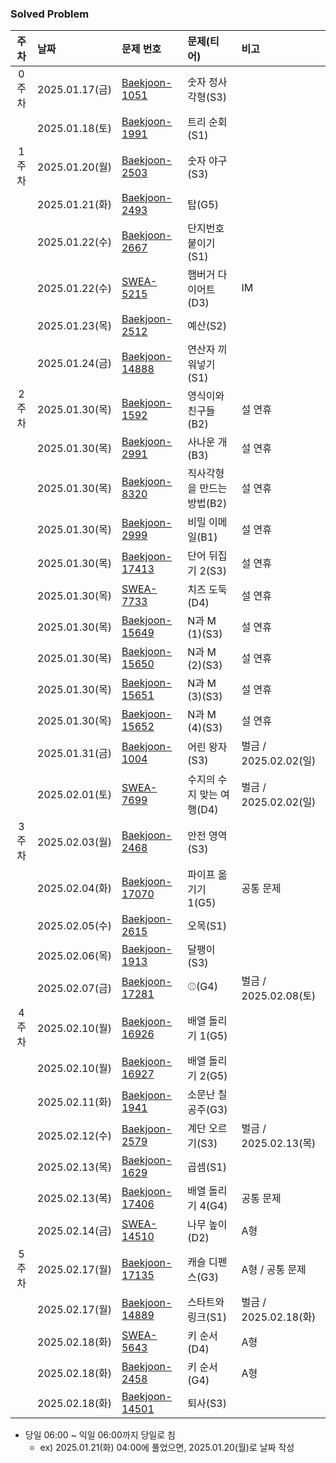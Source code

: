 ### Solved Problem

| 주차  | 날짜            | 문제 번호                                                                                                               | 문제(티어)           | 비고                 |
|:---:|:--------------|:--------------------------------------------------------------------------------------------------------------------|:-----------------|:-------------------|
| 0주차 | 2025.01.17(금) | [Baekjoon-1051](https://www.acmicpc.net/problem/1051)                                                               | 숫자 정사각형(S3)      |                    |
|     | 2025.01.18(토) | [Baekjoon-1991](https://www.acmicpc.net/problem/1991)                                                               | 트리 순회(S1)        |                    |
| 1주차 | 2025.01.20(월) | [Baekjoon-2503](https://www.acmicpc.net/problem/2503)                                                               | 숫자 야구(S3)        |                    |
|     | 2025.01.21(화) | [Baekjoon-2493](https://www.acmicpc.net/problem/2493)                                                               | 탑(G5)            |                    |
|     | 2025.01.22(수) | [Baekjoon-2667](https://www.acmicpc.net/problem/2667)                                                               | 단지번호붙이기(S1)      |                    |
|     | 2025.01.22(수) | [SWEA-5215](https://swexpertacademy.com/main/code/problem/problemDetail.do?contestProbId=AWT-lPB6dHUDFAVT)          | 햄버거 다이어트(D3)     | IM                 |
|     | 2025.01.23(목) | [Baekjoon-2512](https://www.acmicpc.net/problem/2512)                                                               | 예산(S2)           |                    |
|     | 2025.01.24(금) | [Baekjoon-14888](https://www.acmicpc.net/problem/14888)                                                             | 연산자 끼워넣기(S1)     |                    |
| 2주차 | 2025.01.30(목) | [Baekjoon-1592](https://www.acmicpc.net/problem/1592)                                                               | 영식이와 친구들(B2)     | 설 연휴               |
|     | 2025.01.30(목) | [Baekjoon-2991](https://www.acmicpc.net/problem/2991)                                                               | 사나운 개(B3)        | 설 연휴               |
|     | 2025.01.30(목) | [Baekjoon-8320](https://www.acmicpc.net/problem/8320)                                                               | 직사각형을 만드는 방법(B2) | 설 연휴               |
|     | 2025.01.30(목) | [Baekjoon-2999](https://www.acmicpc.net/problem/2999)                                                               | 비밀 이메일(B1)       | 설 연휴               |
|     | 2025.01.30(목) | [Baekjoon-17413](https://www.acmicpc.net/problem/17413)                                                             | 단어 뒤집기 2(S3)     | 설 연휴               |
|     | 2025.01.30(목) | [SWEA-7733](https://swexpertacademy.com/main/code/problem/problemDetail.do?contestProbId=AWrDOdQqRCUDFARG)          | 치즈 도둑(D4)        | 설 연휴               |
|     | 2025.01.30(목) | [Baekjoon-15649](https://www.acmicpc.net/problem/15649)                                                             | N과 M (1)(S3)     | 설 연휴               |
|     | 2025.01.30(목) | [Baekjoon-15650](https://www.acmicpc.net/problem/15650)                                                             | N과 M (2)(S3)     | 설 연휴               |
|     | 2025.01.30(목) | [Baekjoon-15651](https://www.acmicpc.net/problem/15651)                                                             | N과 M (3)(S3)     | 설 연휴               |
|     | 2025.01.30(목) | [Baekjoon-15652](https://www.acmicpc.net/problem/15652)                                                             | N과 M (4)(S3)     | 설 연휴               |
|     | 2025.01.31(금) | [Baekjoon-1004](https://www.acmicpc.net/problem/1004)                                                               | 어린 왕자(S3)        | 벌금 / 2025.02.02(일) |
|     | 2025.02.01(토) | [SWEA-7699](https://swexpertacademy.com/main/code/problem/problemDetail.do?contestProbId=AWqUzj0arpkDFARG)          | 수지의 수지 맞는 여행(D4) | 벌금 / 2025.02.02(일) | 
| 3주차 | 2025.02.03(월) | [Baekjoon-2468](https://www.acmicpc.net/problem/2468)                                                               | 안전 영역(S3)        |                    |
|     | 2025.02.04(화) | [Baekjoon-17070](https://www.acmicpc.net/problem/17070)                                                             | 파이프 옮기기 1(G5)    | 공통 문제              |
|     | 2025.02.05(수) | [Baekjoon-2615](https://www.acmicpc.net/problem/2615)                                                               | 오목(S1)           |                    |
|     | 2025.02.06(목) | [Baekjoon-1913](https://www.acmicpc.net/problem/1913)                                                               | 달팽이(S3)          |                    |
|     | 2025.02.07(금) | [Baekjoon-17281](https://www.acmicpc.net/problem/17281)                                                             | ⚾(G4)            | 벌금 / 2025.02.08(토) |
| 4주차 | 2025.02.10(월) | [Baekjoon-16926](https://www.acmicpc.net/problem/16926)                                                             | 배열 돌리기 1(G5)     |                    |
|     | 2025.02.10(월) | [Baekjoon-16927](https://www.acmicpc.net/problem/16927)                                                             | 배열 돌리기 2(G5)     |                    |
|     | 2025.02.11(화) | [Baekjoon-1941](https://www.acmicpc.net/problem/1941)                                                               | 소문난 칠공주(G3)      |                    |
|     | 2025.02.12(수) | [Baekjoon-2579](https://www.acmicpc.net/problem/2579)                                                               | 계단 오르기(S3)       | 벌금 / 2025.02.13(목) |
|     | 2025.02.13(목) | [Baekjoon-1629](https://www.acmicpc.net/problem/1629)                                                               | 곱셈(S1)           |                    |
|     | 2025.02.13(목) | [Baekjoon-17406](https://www.acmicpc.net/problem/17406)                                                             | 배열 돌리기 4(G4)     | 공통 문제              |
|     | 2025.02.14(금) | [SWEA-14510](https://swexpertacademy.com/main/code/userProblem/userProblemDetail.do?contestProbId=AYFofW8qpXYDFAR4) | 나무 높이(D2)        | A형                 |
| 5주차 | 2025.02.17(월) | [Baekjoon-17135](https://www.acmicpc.net/problem/17135)                                                             | 캐슬 디펜스(G3)       | A형 / 공통 문제         |
|  | 2025.02.17(월) | [Baekjoon-14889](https://www.acmicpc.net/problem/14889)                                                             | 스타트와 링크(S1)      | 벌금 / 2025.02.18(화) |
|  | 2025.02.18(화) | [SWEA-5643](https://swexpertacademy.com/main/code/problem/problemDetail.do?contestProbId=AWXQsLWKd5cDFAUo)          | 키 순서(D4)         | A형                 |
|  | 2025.02.18(화) | [Baekjoon-2458](https://www.acmicpc.net/problem/2458)                                                               | 키 순서(G4)         | A형                 |
|  | 2025.02.18(화) | [Baekjoon-14501](https://www.acmicpc.net/problem/14501)                                                               | 퇴사(S3)         |              |

* 당일 06:00 ~ 익일 06:00까지 당일로 침 
  * ex) 2025.01.21(화) 04:00에 풀었으면, 2025.01.20(월)로 날짜 작성
